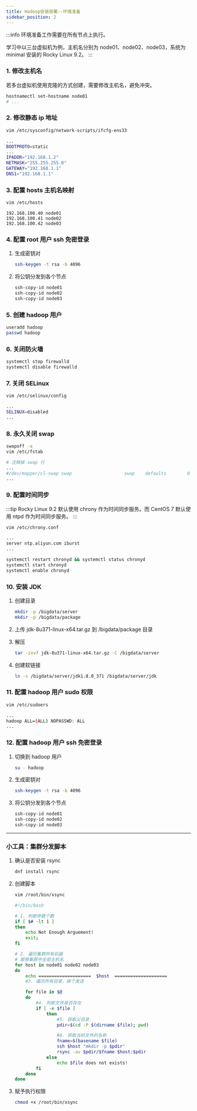 ```yaml
---
title: Hadoop安装部署--环境准备
sidebar_position: 2
---
```


:::info
环境准备工作需要在所有节点上执行。

学习中以三台虚拟机为例，主机名分别为 node01、node02、node03，系统为 minimal 安装的 Rocky Linux 9.2。
:::

### 1. 修改主机名

若多台虚拟机使用克隆的方式创建，需要修改主机名，避免冲突。

```bash
hostnamectl set-hostname node01
# ...
```

### 2. 修改静态 ip 地址

```bash
vim /etc/sysconfig/network-scripts/ifcfg-ens33
```

```bash
...
BOOTPROTO=static
...
IPADDR="192.168.1.2"
NETMASK="255.255.255.0"
GATEWAY="192.168.1.1"
DNS1="192.168.1.1"
```


### 3. 配置 hosts 主机名映射

```bash
vim /etc/hosts
```

```
192.168.100.40 node01
192.168.100.41 node02
192.168.100.42 node03
```

### 4. 配置 root 用户 ssh 免密登录

1. 生成密钥对
    ```bash
    ssh-keygen -t rsa -b 4096
    ```

2. 将公钥分发到各个节点
    ```bash
    ssh-copy-id node01
    ssh-copy-id node02
    ssh-copy-id node03
    ```

### 5. 创建 hadoop 用户

```bash
useradd hadoop
passwd hadoop
```

### 6. 关闭防火墙

```bash
systemctl stop firewalld
systemctl disable firewalld
```

### 7. 关闭 SELinux

```bash
vim /etc/selinux/config
```

```bash
...
SELINUX=disabled
...
```

### 8. 永久关闭 swap

```bash
swapoff -a
vim /etc/fstab
```

```bash
# 注释掉 swap 行
...
#/dev/mapper/cl-swap swap                    swap    defaults        0 0
...
```

### 9. 配置时间同步

:::tip
Rocky Linux 9.2 默认使用 chrony 作为时间同步服务。而 CentOS 7 默认使用 ntpd 作为时间同步服务。
:::

```bash
vim /etc/chrony.conf
```

```bash
...
server ntp.aliyun.com iburst
...
```

```bash
systemctl restart chronyd && systemctl status chronyd
systemctl start chronyd
systemctl enable chronyd
```

### 10. 安装 JDK

1. 创建目录
    ```bash
    mkdir -p /bigdata/server
    mkdir -p /bigdata/package
    ```

2. 上传 jdk-8u371-linux-x64.tar.gz 到 /bigdata/package 目录

3. 解压
    ```bash
    tar -zxvf jdk-8u371-linux-x64.tar.gz -C /bigdata/server
    ```

4. 创建软链接
    ```bash
    ln -s /bigdata/server/jdk1.8.0_371 /bigdata/server/jdk
    ```

### 11. 配置 hadoop 用户 sudo 权限

```bash
vim /etc/sudoers
```

```bash
...
hadoop ALL=(ALL) NOPASSWD: ALL
...
```

### 12. 配置 hadoop 用户 ssh 免密登录

1. 切换到 hadoop 用户
    ```bash
    su - hadoop
    ```

2. 生成密钥对
    ```bash
    ssh-keygen -t rsa -b 4096
    ```

3. 将公钥分发到各个节点
    ```bash
    ssh-copy-id node01
    ssh-copy-id node02
    ssh-copy-id node03
    ```


---

### 小工具：集群分发脚本

1. 确认是否安装 rsync

    ```bash
    dnf install rsync
    ```

2. 创建脚本
    ```bash
    vim /root/bin/xsync
    ```

    ```bash
    #!/bin/bash 
    
    # 1. 判断参数个数 
    if [ $# -lt 1 ] 
    then 
        echo Not Enough Arguement! 
        exit; 
    fi

    # 2. 遍历集群所有机器
    # 替换集群中全部主机名
    for host in node01 node02 node03 
    do 
        echo ====================  $host  ==================== 
        #3. 遍历所有目录，挨个发送 
    
        for file in $@ 
        do 
            #4. 判断文件是否存在 
            if [ -e $file ] 
                then 
                    #5. 获取父目录 
                    pdir=$(cd -P $(dirname $file); pwd) 
    
                    #6. 获取当前文件的名称 
                    fname=$(basename $file) 
                    ssh $host "mkdir -p $pdir" 
                    rsync -av $pdir/$fname $host:$pdir 
                else 
                    echo $file does not exists! 
            fi 
        done 
    done
    ```

3. 赋予执行权限
    ```bash
    chmod +x /root/bin/xsync
    ```